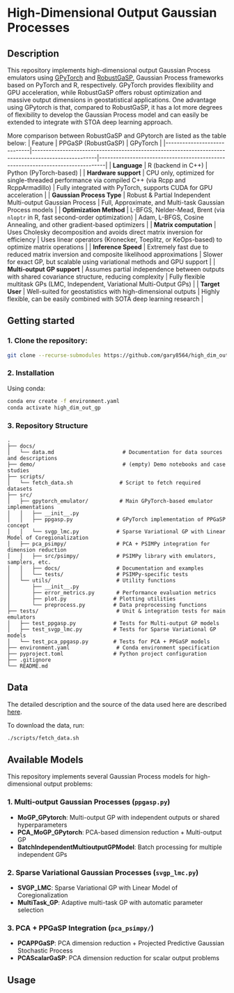 # High-Dimensional Output Gaussian Processes

## Description
This repository implements high-dimensional output Gaussian Process emulators using [GPyTorch](https://gpytorch.ai/) and [RobustGaSP](https://git.rwth-aachen.de/mbd/psimpy), Gaussian Process frameworks based on PyTorch and R, respectively. GPyTorch provides flexibility and GPU acceleration, while RobustGaSP offers robust optimization and massive output dimensions in geostatistical applications. One 
advantage using GPytorch is that, compared to RobustGaSP, it has a lot more degrees of flexibility to develop the Gaussian Process model and can easily be extended to 
integrate with STOA deep learning approach.

More comparison between RobustGaSP and GPytorch are listed as the table below:
| Feature                     | PPGaSP (RobustGaSP)                                                                                 | GPyTorch                                                                       |
|-----------------------------|-----------------------------------------------------------------------------------------------------|--------------------------------------------------------------------------------|
| **Language**                | R (backend in C++)                                                                                  | Python (PyTorch-based)                                                          |
| **Hardware support**        | CPU only, optimized for single-threaded performance via compiled C++ (via Rcpp and RcppArmadillo)  | Fully integrated with PyTorch, supports CUDA for GPU acceleration              |
| **Gaussian Process Type**   | Robust & Partial Independent Multi-output Gaussian Process                                          | Full, Approximate, and Multi-task Gaussian Process models                      |
| **Optimization Method**     | L-BFGS, Nelder-Mead, Brent (via `nloptr` in R, fast second-order optimization)                     | Adam, L-BFGS, Cosine Annealing, and other gradient-based optimizers            |
| **Matrix computation**      | Uses Cholesky decomposition and avoids direct matrix inversion for efficiency                       | Uses linear operators (Kronecker, Toeplitz, or KeOps-based) to optimize matrix operations |
| **Inference Speed**         | Extremely fast due to reduced matrix inversion and composite likelihood approximations              | Slower for exact GP, but scalable using variational methods and GPU support    |
| **Multi-output GP support** | Assumes partial independence between outputs with shared covariance structure, reducing complexity | Fully flexible multitask GPs (LMC, Independent, Variational Multi-Output GPs)   |
| **Target User**             | Well-suited for geostatistics with high-dimensional outputs                                         | Highly flexible, can be easily combined with SOTA deep learning research       |


## Getting started

### 1. Clone the repository:
```bash
git clone --recurse-submodules https://github.com/gary8564/high_dim_out_gp.git
```

### 2. Installation
Using conda:
```bash
conda env create -f environment.yaml
conda activate high_dim_out_gp
```

### 3. Repository Structure
```text
.
├── docs/
│   └── data.md                      # Documentation for data sources and descriptions
├── demo/                            # (empty) Demo notebooks and case studies
├── scripts/
│   └── fetch_data.sh               # Script to fetch required datasets
├── src/
│   ├── gpytorch_emulator/          # Main GPyTorch-based emulator implementations
│   │   ├── __init__.py
│   │   ├── ppgasp.py              # GPyTorch implementation of PPGaSP concept
│   │   └── svgp_lmc.py            # Sparse Variational GP with Linear Model of Coregionalization
│   ├── pca_psimpy/                # PCA + PSIMPy integration for dimension reduction
│   │   ├── src/psimpy/            # PSIMPy library with emulators, samplers, etc.
│   │   ├── docs/                  # Documentation and examples
│   │   └── tests/                 # PSIMPy-specific tests
│   └── utils/                     # Utility functions
│       ├── __init__.py
│       ├── error_metrics.py       # Performance evaluation metrics
│       ├── plot.py               # Plotting utilities
│       └── preprocess.py         # Data preprocessing functions
├── tests/                         # Unit & integration tests for main emulators
│   ├── test_ppgasp.py            # Tests for Multi-output GP models
│   ├── test_svgp_lmc.py          # Tests for Sparse Variational GP models
│   └── test_pca_ppgasp.py        # Tests for PCA + PPGaSP models
├── environment.yaml               # Conda environment specification
├── pyproject.toml                # Python project configuration
├── .gitignore
└── README.md                        
```

## Data
The detailed description and the source of the data used here are described [here](./docs/data.md).

To download the data, run:
```bash
./scripts/fetch_data.sh
```

## Available Models

This repository implements several Gaussian Process models for high-dimensional output problems:

### 1. Multi-output Gaussian Processes (`ppgasp.py`)
- **MoGP_GPytorch**: Multi-output GP with independent outputs or shared hyperparameters
- **PCA_MoGP_GPytorch**: PCA-based dimension reduction + Multi-output GP
- **BatchIndependentMultioutputGPModel**: Batch processing for multiple independent GPs

### 2. Sparse Variational Gaussian Processes (`svgp_lmc.py`)
- **SVGP_LMC**: Sparse Variational GP with Linear Model of Coregionalization
- **MultiTask_GP**: Adaptive multi-task GP with automatic parameter selection

### 3. PCA + PPGaSP Integration (`pca_psimpy/`)
- **PCAPPGaSP**: PCA dimension reduction + Projected Predictive Gaussian Stochastic Process
- **PCAScalarGaSP**: PCA dimension reduction for scalar output problems

## Usage

